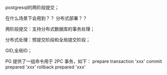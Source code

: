 postgresql的两阶段提交；

在什么场景下会用到？？ 分布式部署？？

两阶段提交：支持分布式数据库的事务处理；

分布式处理：预提交阶段和全局提交阶段；

GID,全局ID；

PG 提供了一组命令用于 2PC 事务，如下：
prepare transaction 'xxx'
commit prepared 'xxx'
rollback prepared 'xxx'
